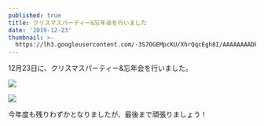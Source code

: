 ```yaml
---
published: true
title: クリスマスパーティー&忘年会を行いました
date: '2019-12-23'
thumbnail: >-
  https://lh3.googleusercontent.com/-3S7OGEMpcKU/XhrQqcEgh8I/AAAAAAAADFs/CrrJyMB_LJsYoOCjeXTtNahoOLKVtaPRwCE0YBhgL/iOS%2B%25E3%2581%25AE%25E7%2594%25BB%25E5%2583%258F%2B%25281%2529.jpg
---
```



12月23日に、クリスマスパーティー&忘年会を行いました。



![](https://lh3.googleusercontent.com/-3S7OGEMpcKU/XhrQqcEgh8I/AAAAAAAADFc/9fhpq0SapvkVK0q0sDwz0aR0idVNeXcsQCNcBGAsYHQ/iOS%2B%25E3%2581%25AE%25E7%2594%25BB%25E5%2583%258F%2B%25281%2529.jpg)

![](https://lh3.googleusercontent.com/-GPra0NhiMPQ/XhrRR8tMypI/AAAAAAAADF4/Wuyd_XA6MH0oZyCzWqWiZcKPFhmSiQm3wCNcBGAsYHQ/iOS%2B%25E3%2581%25AE%25E7%2594%25BB%25E5%2583%258F%2B%25283%2529.jpg)

今年度も残りわずかとなりましたが、最後まで頑張りましょう！
